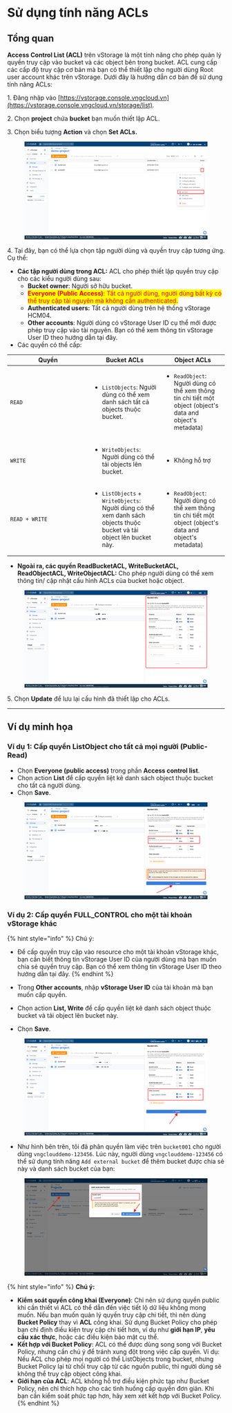 # Sử dụng tính năng ACLs

## **Tổng quan**

**Access Control List (ACL)** trên vStorage là một tính năng cho phép quản lý quyền truy cập vào bucket và các object bên trong bucket. ACL cung cấp các cấp độ truy cập cơ bản mà bạn có thể thiết lập cho người dùng Root user account khác trên vStorage. Dưới đây là hướng dẫn cơ bản để sử dụng tính năng ACLs:

1\. Đăng nhập vào [https://vstorage.console.vngcloud.vn](https://vstorage.console.vngcloud.vn/storage/list).

2\. Chọn **project** chứa **bucket** bạn muốn thiết lập ACL.

3\. Chọn biểu tượng **Action** và chọn **Set ACLs.**

<figure><img src="../../../../../../.gitbook/assets/image (5).png" alt=""><figcaption></figcaption></figure>

4\. Tại đây, bạn có thể lựa chọn tập người dùng và quyền truy cập tương ứng. Cụ thể:&#x20;

* **Các tập người dùng trong ACL:** ACL cho phép thiết lập quyền truy cập cho các kiểu người dùng sau:
  * **Bucket owner**: Người sở hữu bucket.
  * <mark style="color:red;">**Everyone (Public Access)**</mark><mark style="color:red;">: Tất cả người dùng, người dùng bất kỳ có thể truy cập tài nguyên mà không cần authenticated.</mark>
  * **Authenticated users:** Tất cả người dùng trên hệ thống vStorage HCM04.
  * **Other accounts**: Người dùng có vStorage User ID cụ thể mới được phép truy cập vào tài nguyên. Bạn có thể xem thông tin vStorage User ID theo hướng dẫn tại đây.
* Các quyền có thể cấp:

<table><thead><tr><th width="175">Quyền</th><th>Bucket ACLs</th><th>Object ACLs</th></tr></thead><tbody><tr><td><code>READ</code></td><td><ul><li><code>ListObjects</code>: Người dùng có thể xem danh sách tất cả objects thuộc bucket.</li></ul></td><td><ul><li><code>ReadObject</code>: Người dùng có thể xem thông tin chi tiết một object (object's data and object's metadata)</li></ul></td></tr><tr><td><code>WRITE</code></td><td><ul><li><code>WriteObjects</code>: Người dùng có thể tải objects lên bucket.</li></ul></td><td><ul><li>Không hỗ trợ</li></ul></td></tr><tr><td><code>READ + WRITE</code></td><td><ul><li><code>ListObjects</code> + <code>WriteObjects</code>: Người dùng có thể xem danh sách objects thuộc bucket và tải object lên bucket này.</li></ul></td><td><ul><li><code>ReadObject</code>: Người dùng có thể xem thông tin chi tiết một object (object's data and object's metadata)</li></ul></td></tr></tbody></table>

* **Ngoài ra, các quyền ReadBucketACL, WriteBucketACL, ReadObjectACL, WriteObjectACL:** Cho phép người dùng có thể xem thông tin/ cập nhật cấu hình ACLs của bucket hoặc object.

<figure><img src="../../../../../../.gitbook/assets/image (1) (1).png" alt=""><figcaption></figcaption></figure>

5\. Chọn **Update** để lưu lại cấu hình đã thiết lập cho ACLs.

***

## Ví dụ minh họa

### **Ví dụ 1: Cấp quyền ListObject cho tất cả mọi người (Public-Read)**

* Chọn **Everyone (public access)** trong phần **Access control list**.
* Chọn action **List** để cấp quyền liệt kê danh sách object thuộc bucket cho tất cả người dùng.
* Chọn **Save**.

<figure><img src="../../../../../../.gitbook/assets/image (2) (1).png" alt=""><figcaption></figcaption></figure>

### **Ví dụ 2: Cấp quyền FULL\_CONTROL cho một tài khoản vStorage khác**

{% hint style="info" %}
Chú ý:&#x20;

* Để cấp quyền truy cập vào resource cho một tài khoản vStorage khác, bạn cần biết thông tin vStorage User ID của người dùng mà bạn muốn chia sẻ quyền truy cập. Bạn có thể xem thông tin vStorage User ID theo hướng dẫn tại đây.
{% endhint %}

* Trong **Other accounts**, nhập **vStorage User ID** của tài khoản mà bạn muốn cấp quyền.
* Chọn action **List, Write** để cấp quyền liệt kê danh sách object thuộc bucket và tải object lên bucket này.
* Chọn **Save**.

<figure><img src="../../../../../../.gitbook/assets/image (3) (1).png" alt=""><figcaption></figcaption></figure>

* Như hình bên trên, tôi đã phân quyền làm việc trên `bucket001` cho người dùng `vngclouddemo-123456`. Lúc này, người dùng `vngclouddemo-123456` có thể sử dụng tính năng `Add external bucket` để thêm bucket được chia sẻ này và danh sách bucket của bạn:&#x20;

<figure><img src="../../../../../../.gitbook/assets/image (4) (1).png" alt=""><figcaption></figcaption></figure>

{% hint style="info" %}
**Chú ý:**

* **Kiểm soát quyền công khai (Everyone)**: Chỉ nên sử dụng quyền public khi cần thiết vì ACL có thể dẫn đến việc tiết lộ dữ liệu không mong muốn. Nếu bạn muốn quản lý quyền truy cập chi tiết, thì nên dùng **Bucket Policy** thay vì **ACL** công khai. Sử dụng Bucket Policy cho phép bạn chỉ định điều kiện truy cập chi tiết hơn, ví dụ như **giới hạn IP**, **yêu cầu xác thực**, hoặc các điều kiện bảo mật cụ thể.
* **Kết hợp với Bucket Policy**: ACL có thể được dùng song song với Bucket Policy, nhưng cần chú ý để tránh xung đột trong việc cấp quyền. Ví dụ: Nếu ACL cho phép mọi người có thể ListObjects trong bucket, nhưng Bucket Policy lại từ chối truy cập từ các nguồn public, thì người dùng sẽ không thể truy cập object công khai.
* **Giới hạn của ACL**: ACL không hỗ trợ điều kiện phức tạp như Bucket Policy, nên chỉ thích hợp cho các tình huống cấp quyền đơn giản. Khi bạn cần kiểm soát phức tạp hơn, hãy xem xét kết hợp với Bucket Policy.
{% endhint %}
